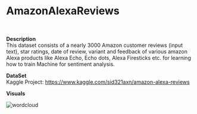 # AmazonAlexaReviews
</br>

**Description** </br>
This dataset consists of a nearly 3000 Amazon customer reviews (input text), star ratings, date of review, variant and feedback of various amazon Alexa products like Alexa Echo, Echo dots, Alexa Firesticks etc. for learning how to train Machine for sentiment analysis.

**DataSet**</br>
Kaggle Project: https://www.kaggle.com/sid321axn/amazon-alexa-reviews

**Visuals** </br>

![wordcloud](https://user-images.githubusercontent.com/8282374/66099179-72dd4d00-e5c3-11e9-87d6-2326ed71a584.png)
